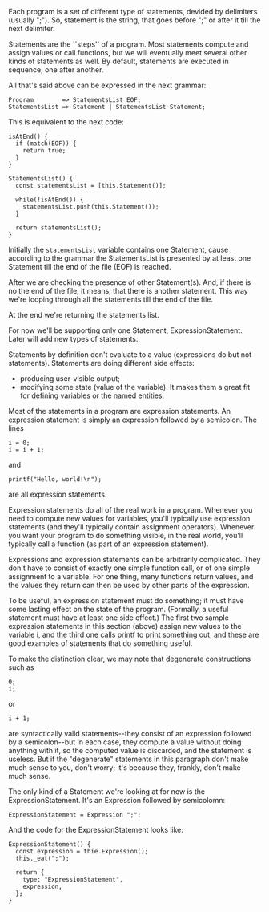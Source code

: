 Each program is a set of different type of statements, devided by delimiters (usually ";"). So, statement is the string, that goes before ";" or after it till the next delimiter.

Statements are the ``steps'' of a program. Most statements compute and assign values or call functions, but we will eventually meet several other kinds of statements as well. By default, statements are executed in sequence, one after another.

All that's said above can be expressed in the next grammar:

```
Program        => StatementsList EOF;
StatementsList => Statement | StatementsList Statement; 
```

This is equivalent to the next code:


```
isAtEnd() {
  if (match(EOF)) {
    return true;
  }
}

StatementsList() {
  const statementsList = [this.Statement()];
  
  while(!isAtEnd()) {
    statementsList.push(this.Statement());
  }
  
  return statementsList();
}
```


Initially the `statementsList` variable contains one Statement, cause according to the grammar the StatementsList is presented by at least one Statement till the end of the file (EOF) is reached.

After we are checking the presence of other Statement(s). And, if there is no the end of the file, it means, that there is another statement. This way we're looping through all the statements till the end of the file.

At the end we're returning the statements list.

For now we'll be supporting only one Statement, ExpressionStatement. Later will add new types of statements. 

Statements by definition don't evaluate to a value (expressions do but not statements). Statements are doing different side effects:
- producing user-visible output;
- modifying some state (value of the variable). It makes them a great fit for defining variables or the named entities.

Most of the statements in a program are expression statements. An expression statement is simply an expression followed by a semicolon. The lines

```
i = 0;
i = i + 1;
```

and

```
printf("Hello, world!\n");
```

are all expression statements.

Expression statements do all of the real work in a program. Whenever you need to compute new values for variables, you'll typically use expression statements (and they'll typically contain assignment operators). Whenever you want your program to do something visible, in the real world, you'll typically call a function (as part of an expression statement). 

Expressions and expression statements can be arbitrarily complicated. They don't have to consist of exactly one simple function call, or of one simple assignment to a variable. For one thing, many functions return values, and the values they return can then be used by other parts of the expression.

To be useful, an expression statement must do something; it must have some lasting effect on the state of the program. (Formally, a useful statement must have at least one side effect.) The first two sample expression statements in this section (above) assign new values to the variable i, and the third one calls printf to print something out, and these are good examples of statements that do something useful.

To make the distinction clear, we may note that degenerate constructions such as

```
0;
i;
```

or

```
i + 1;
```

are syntactically valid statements--they consist of an expression followed by a semicolon--but in each case, they compute a value without doing anything with it, so the computed value is discarded, and the statement is useless. But if the "degenerate" statements in this paragraph don't make much sense to you, don't worry; it's because they, frankly, don't make much sense.

The only kind of a Statement we're looking at for now is the ExpressionStatement. It's an Expression followed by semicolomn:

```
ExpressionStatement = Expression ";";
```

And the code for the ExpressionStatement looks like:

```
ExpressionStatement() {
  const expression = thie.Expression();
  this._eat(";");
  
  return {
    type: "ExpressionStatement",
    expression,
  };
}
```
